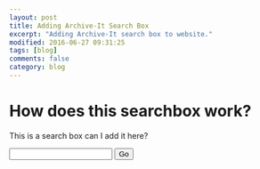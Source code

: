 ```yaml
---
layout: post
title: Adding Archive-It Search Box
excerpt: "Adding Archive-It search box to website."
modified: 2016-06-27 09:31:25
tags: [blog]
comments: false
category: blog
---
```


# How does this searchbox work?

This is a search box can I add it here?
<form action="http://www.archive-it.org/collections/5838">
<input type="text" name="q"/>
<input type="hidden" name="show" value="ArchivedPages"/>
<input type="submit" name="go" value="Go" />
</form>
